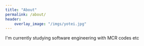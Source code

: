 ```yaml
---
title: "About"
permalink: /about/
header: 
    overlay_image: "/imgs/yotei.jpg"
---
```


I'm currently studying software engineering with MCR codes etc